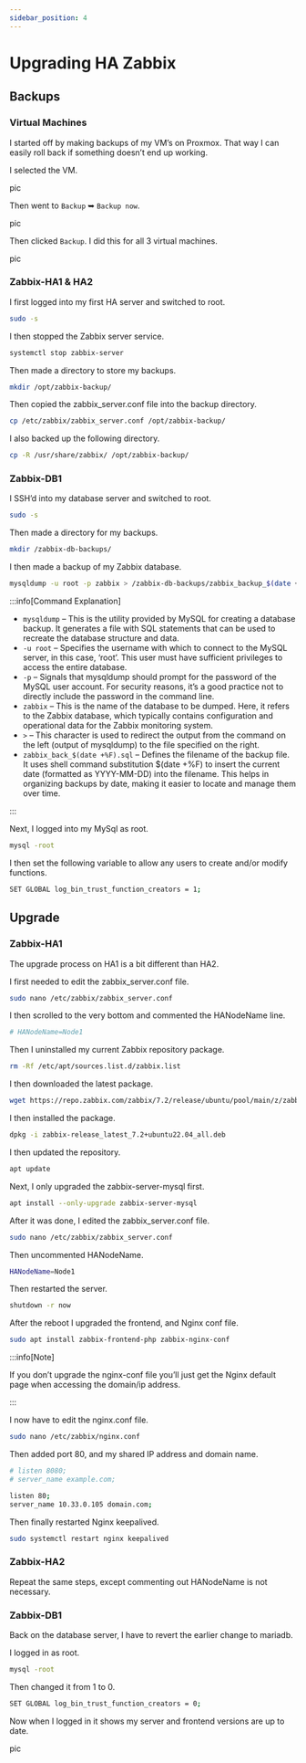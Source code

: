 ```yaml
---
sidebar_position: 4
---
```


# Upgrading HA Zabbix

## Backups

### Virtual Machines

I started off by making backups of my VM’s on Proxmox. That way I can easily roll back if something doesn’t end up working.

I selected the VM.

pic

Then went to `Backup` ➥ `Backup now`.

pic

Then clicked `Backup`. I did this for all 3 virtual machines.

pic

### Zabbix-HA1 & HA2

I first logged into my first HA server and switched to root.

```bash
sudo -s
```

I then stopped the Zabbix server service.

```bash
systemctl stop zabbix-server
```

Then made a directory to store my backups.

```bash
mkdir /opt/zabbix-backup/
```

Then copied the zabbix_server.conf file into the backup directory.

```bash
cp /etc/zabbix/zabbix_server.conf /opt/zabbix-backup/
```

I also backed up the following directory.

```bash
cp -R /usr/share/zabbix/ /opt/zabbix-backup/
```

### Zabbix-DB1

I SSH’d into my database server and switched to root.

```bash
sudo -s
```

Then made a directory for my backups.

```bash
mkdir /zabbix-db-backups/
```

I then made a backup of my Zabbix database.

```bash
mysqldump -u root -p zabbix > /zabbix-db-backups/zabbix_backup_$(date +%F).sql
```

:::info[Command Explanation]

- `mysqldump` – This is the utility provided by MySQL for creating a database backup. It generates a file with SQL statements that can be used to recreate the database structure and data.
- `-u root` – Specifies the username with which to connect to the MySQL server, in this case, ‘root’. This user must have sufficient privileges to access the entire database.
- `-p` – Signals that mysqldump should prompt for the password of the MySQL user account. For security reasons, it’s a good practice not to directly include the password in the command line.
- `zabbix` – This is the name of the database to be dumped. Here, it refers to the Zabbix database, which typically contains configuration and operational data for the Zabbix monitoring system.
- `>` – This character is used to redirect the output from the command on the left (output of mysqldump) to the file specified on the right.
- `zabbix_back_$(date +%F).sql` – Defines the filename of the backup file. It uses shell command substitution $(date +%F) to insert the current date (formatted as YYYY-MM-DD) into the filename. This helps in organizing backups by date, making it easier to locate and manage them over time.

:::

Next, I logged into my MySql as root.

```bash
mysql -root
```

I then set the following variable to allow any users to create and/or modify functions.

```bash
SET GLOBAL log_bin_trust_function_creators = 1;
```

## Upgrade

### Zabbix-HA1

The upgrade process on HA1 is a bit different than HA2.

I first needed to edit the zabbix_server.conf file.

```bash
sudo nano /etc/zabbix/zabbix_server.conf
```

I then scrolled to the very bottom and commented the HANodeName line.

```bash
# HANodeName=Node1
```

Then I uninstalled my current Zabbix repository package.

```bash
rm -Rf /etc/apt/sources.list.d/zabbix.list
```

I then downloaded the latest package.

```bash
wget https://repo.zabbix.com/zabbix/7.2/release/ubuntu/pool/main/z/zabbix-release/zabbix-release_latest_7.2+ubuntu22.04_all.deb
```

I then installed the package.

```bash
dpkg -i zabbix-release_latest_7.2+ubuntu22.04_all.deb
```

I then updated the repository.

```bash
apt update
```

Next, I only upgraded the zabbix-server-mysql first.

```bash
apt install --only-upgrade zabbix-server-mysql
```

After it was done, I edited the zabbix_server.conf file.

```bash
sudo nano /etc/zabbix/zabbix_server.conf
```

Then uncommented HANodeName.

```bash
HANodeName=Node1
```

Then restarted the server.

```bash
shutdown -r now
```

After the reboot I upgraded the frontend, and Nginx conf file.

```bash
sudo apt install zabbix-frontend-php zabbix-nginx-conf
```

:::info[Note]

If you don’t upgrade the nginx-conf file you’ll just get the Nginx default page when accessing the domain/ip address.

:::

I now have to edit the nginx.conf file.

```bash
sudo nano /etc/zabbix/nginx.conf
```

Then added port 80, and my shared IP address and domain name.

```bash
# listen 8080;
# server_name example.com;

listen 80;
server_name 10.33.0.105 domain.com;
```

Then finally restarted Nginx keepalived.

```bash
sudo systemctl restart nginx keepalived
```

### Zabbix-HA2

Repeat the same steps, except commenting out HANodeName is not necessary.

### Zabbix-DB1

Back on the database server, I have to revert the earlier change to mariadb.

I logged in as root.

```bash
mysql -root
```

Then changed it from 1 to 0.

```bash
SET GLOBAL log_bin_trust_function_creators = 0;
```

Now when I logged in it shows my server and frontend versions are up to date.

pic
